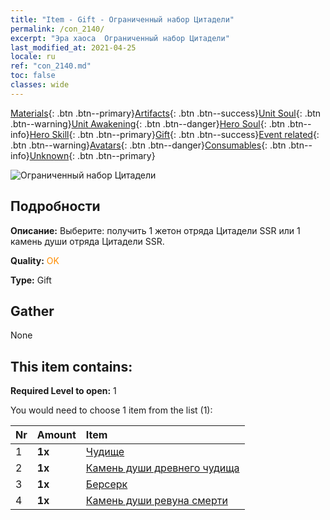 ```yaml
---
title: "Item - Gift - Ограниченный набор Цитадели"
permalink: /con_2140/
excerpt: "Эра хаоса  Ограниченный набор Цитадели"
last_modified_at: 2021-04-25
locale: ru
ref: "con_2140.md"
toc: false
classes: wide
---
```

 [Materials](/ItemsRU/){: .btn .btn--primary}[Artifacts](/ItemsRU/Artifacts/){: .btn .btn--success}[Unit Soul](/ItemsRU/UnitSoul/){: .btn .btn--warning}[Unit Awakening](/ItemsRU/UnitAwakening/){: .btn .btn--danger}[Hero Soul](/ItemsRU/HeroSoul/){: .btn .btn--info}[Hero Skill](/ItemsRU/HeroSkill/){: .btn .btn--primary}[Gift](/ItemsRU/Gift/){: .btn .btn--success}[Event related](/ItemsRU/Events/){: .btn .btn--warning}[Avatars](/ItemsRU/Avatars/){: .btn .btn--danger}[Consumables](/ItemsRU/Consumables/){: .btn .btn--info}[Unknown](/ItemsRU/Unknown/){: .btn .btn--primary}

 ![Ограниченный набор Цитадели](/images/t/i_994004.png)

## Подробности
 **Описание:** Выберите: получить 1 жетон отряда Цитадели SSR или 1 камень души отряда Цитадели SSR.

 **Quality:** <span style="color: #FF8C00">OK</span>

 **Type:** Gift

## Gather

  None

## This item contains:

 **Required Level to open:** 1

 You would need to choose 1 item from the list (1):

  | Nr | Amount |     Item    |
  |:---|:-------|:------------|
  | 1 |  **1x** | [Чудище](/ItemsRU/unt_223/) |  | 
  | 2 |  **1x** | [Камень души древнего чудища](/ItemsRU/unt_311/) |  | 
  | 3 |  **1x** | [Берсерк](/ItemsRU/unt_224/) |  | 
  | 4 |  **1x** | [Камень души ревуна смерти](/ItemsRU/unt_312/) |  | 
